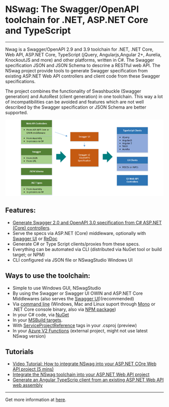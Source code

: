 # NSwag: The Swagger/OpenAPI toolchain for .NET, ASP.NET Core and TypeScript

<hr/>

Nwag is a Swagger/OpenAPI 2.9 and 3.9 toolchain for .NET, .NET Core, Web API, ASP.NET Core, TypeScript (jQuery, Angularjs,Angular 2+, Aurelia, KnockoutJS and more) and other platforms, written in C#. The Swagger specification JSON and JSON Schema to descrine a RESTful web API. The NSwag project provide tools to generate Swagger specification from existing ASP.NET Web API controllers and client code from these Swagger specifications.

The project combines the functionality of Swashbuckle (Swagger generation) and AutoRest (client generation) in one toolchain. This way a lot of incompatibilities can be avoided and features which are not well described by the Swagger specification or JSON Schema are better supported.

![Nwag](../../../img-root/ToolchainDiagram.png)

## Features:

- [Generate Swagger 2.0 and OpenAPI 3.0 specification from C# ASP.NET (Core) controllers](https://github.com/RicoSuter/NSwag/wiki/Middlewares).
- Serve the specs via ASP.NET (Core) middleware, optionally with [Swagger UI](https://github.com/swagger-api/swagger-ui) or [ReDoc](https://github.com/Rebilly/ReDoc)
- Generate C# or Type Script clients/proxies from these specs.
- Everything can be automated via CLI (distributed via NuGet tool or build target; or NPM)
- CLI configured via JSON file or NSwagStudio Windows UI

## Ways to use the toolchain:

- Simple to use Windows GUI, NSwagStudio
- By using the Swagger or Swagger UI OWIN and ASP.NET Core Middlewares (also serves the [Swagger UI](https://github.com/swagger-api/swagger-ui))(recommended)
- Via [command line](https://github.com/NSwag/NSwag/wiki/CommandLine) (Windows, Mac and Linux suport through [Mono](http://www.mono-project.com/) or .NET Core console binary, also via [NPM package](https://www.npmjs.com/package/nswag))
- In your C# code, via [NuGet](https://www.nuget.org/packages?q=NSwag)
- In your [MSBuild targets](https://github.com/NSwag/NSwag/wiki/MSBuild).
- With [ServiceProjectReference](https://github.com/NSwag/NSwag/wiki/ServiceProjectReference) tags in your .csproj (preview)
- In your [Azure V2 Functions](https://github.com/Jusas/NSwag.AzureFunctionsV2) (external project, might not use latest NSwag version)

## Tutorials

- [Video Tutorial: How to integrate NSwag into your ASP.NET COre Web API project (5 mins)](https://www.youtube.com/watch?v=lF9ZZ8p2Ciw)
- [Integrate the NSwag toolchain into your ASP.NET Web API project](https://blog.rsuter.com/nswag-tutorial-integrate-the-nswag-toolchain-into-your-asp-net-web-api-project/)
- [Generate an Angular TypeScrip client from an existing ASP.NET Web API web assembly](https://blog.rsuter.com/nswag-tutorial-generate-an-angular-2-typescript-client-from-an-existing-asp-net-web-api-web-assembly/)

<hr/>

Get more information at [here](https://github.com/RicoSuter/NSwag).
